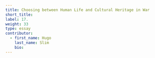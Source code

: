 ```yaml
---
title: Choosing between Human Life and Cultural Heritage in War
short_title:
label: 17.
weight: 33
type: essay
contributor:
  - first_name: Hugo
    last_name: Slim
    bio:
---
```

